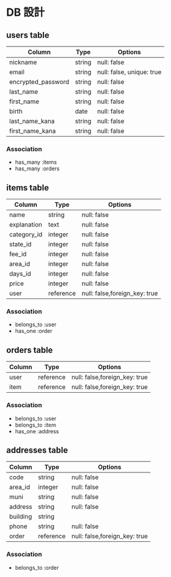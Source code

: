 # DB 設計

## users table

| Column             | Type        | Options                      |
|--------------------|-------------|------------------------------|
| nickname           | string      | null: false                  |
| email              | string      | null: false, unique: true    |
| encrypted_password | string      | null: false                  |
| last_name          | string      | null: false                  |
| first_name         | string      | null: false                  |
| birth              | date        | null: false                  |
| last_name_kana     | string      | null: false                  |
| first_name_kana    | string      | null: false                  |

### Association

* has_many :items
* has_many :orders

## items table

| Column        | Type        | Options                         |
|---------------|-------------|---------------------------------|
| name          | string      | null: false                     |
| explanation   | text        | null: false                     |
| category_id   | integer     | null: false                     |
| state_id      | integer     | null: false                     |
| fee_id        | integer     | null: false                     |
| area_id       | integer     | null: false                     |
| days_id       | integer     | null: false                     |
| price         | integer     | null: false                     |
| user          | reference   | null: false,foreign_key: true   |

### Association

- belongs_to :user
- has_one :order

## orders table

| Column      | Type         | Options                          |
|-------------|--------------|----------------------------------|
| user        | reference    | null: false,foreign_key: true    |
| item        | reference    | null: false,foreign_key: true    |

### Association

- belongs_to :user
- belongs_to :item
- has_one    :address

## addresses table

| Column      | Type         | Options                         |
|-------------|--------------|---------------------------------|
| code        | string       | null: false                     |
| area_id     | integer      | null: false                     |
| muni        | string       | null: false                     |
| address     | string       | null: false                     |
| building    | string       |                                 |
| phone       | string       | null: false                     |
| order       | reference    | null: false,foreign_key: true   |

### Association

- belongs_to :order